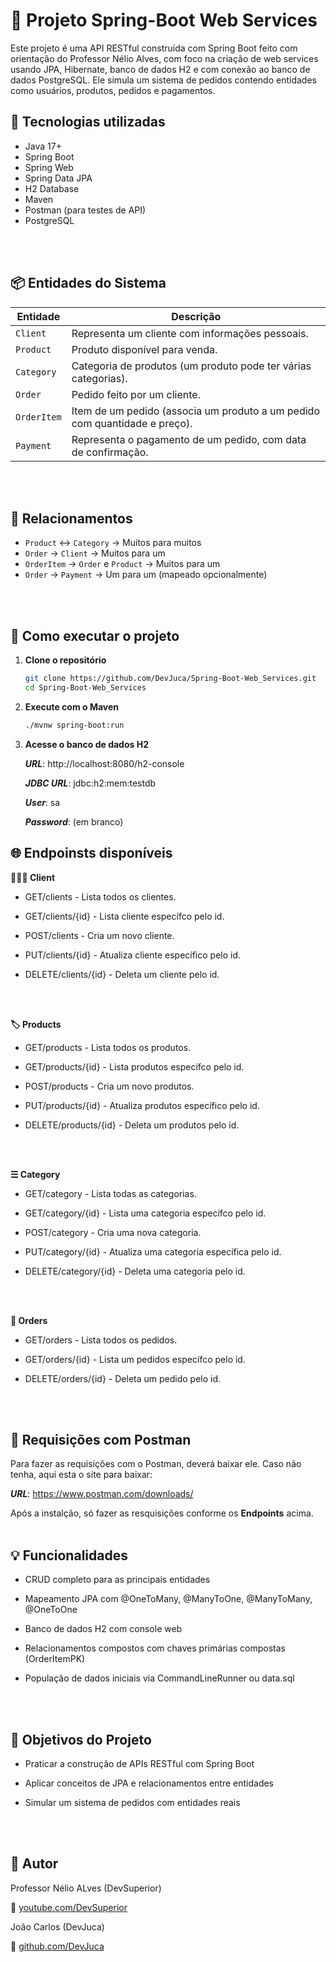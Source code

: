 # 🎯 Projeto Spring-Boot Web Services
Este projeto é uma API RESTful construída com Spring Boot feito com orientação do Professor Nélio Alves, com foco na criação de web services usando JPA, Hibernate, banco de dados H2 e com conexão ao banco de dados PostgreSQL. Ele simula um sistema de pedidos contendo entidades como usuários, produtos, pedidos e pagamentos.

## 🚀 Tecnologias utilizadas
- Java 17+
- Spring Boot
- Spring Web
- Spring Data JPA
- H2 Database
- Maven
- Postman (para testes de API)
- PostgreSQL
<br>
<br>

## 📦 Entidades do Sistema

| Entidade     | Descrição                                                                |
|--------------|--------------------------------------------------------------------------|
| `Client`     | Representa um cliente com informações pessoais.                          |
| `Product`    | Produto disponível para venda.                                           |
| `Category`   | Categoria de produtos (um produto pode ter várias categorias).           |
| `Order`      | Pedido feito por um cliente.                                             |
| `OrderItem`  | Item de um pedido (associa um produto a um pedido com quantidade e preço).|
| `Payment`    | Representa o pagamento de um pedido, com data de confirmação.            |
<br>
<br>

## 🧬 Relacionamentos

- `Product` ↔️ `Category` → Muitos para muitos
- `Order` → `Client` → Muitos para um
- `OrderItem` → `Order` e `Product` → Muitos para um
- `Order` → `Payment` → Um para um (mapeado opcionalmente)
<br>
<br>

## 🔧 Como executar o projeto

1. **Clone o repositório**
   ```bash
   git clone https://github.com/DevJuca/Spring-Boot-Web_Services.git
   cd Spring-Boot-Web_Services

2. **Execute com o Maven**

    ```bash
    ./mvnw spring-boot:run

3. **Acesse o banco de dados H2**
    
    ***URL***: http://localhost:8080/h2-console

    ***JDBC URL***: jdbc:h2:mem:testdb

    ***User***: sa

    ***Password***: (em branco)

## 🌐 Endpoinsts disponíveis
**🙎🏽‍♂️ Client**
- GET/clients - Lista todos os clientes.

- GET/clients/{id} - Lista cliente específco pelo id. 

- POST/clients - Cria um novo cliente.

- PUT/clients/{id} - Atualiza cliente específico pelo id. 

- DELETE/clients/{id} - Deleta um cliente pelo id.
<br>
<br>

**🏷️ Products**
- GET/products - Lista todos os produtos.

- GET/products/{id} - Lista produtos específco pelo id. 

- POST/products - Cria um novo produtos.

- PUT/products/{id} - Atualiza produtos específico pelo id. 

- DELETE/products/{id} - Deleta um produtos pelo id.
<br>
<br>

**☰ Category**
- GET/category - Lista todas as categorias.

- GET/category/{id} - Lista uma categoria específco pelo id.

- POST/category - Cria uma nova categoria.

- PUT/category/{id} - Atualiza uma categoria específica pelo id.

- DELETE/category/{id} - Deleta uma categoria pelo id.
<br>
<br>

**🛒 Orders**
- GET/orders - Lista todos os pedidos.

- GET/orders/{id} - Lista um pedidos específco pelo id.

- DELETE/orders/{id} - Deleta um pedido  pelo id.
<br>
<br>

## 🧰 Requisições com Postman
Para fazer as requisições com o Postman, deverá baixar ele. Caso não tenha, aqui esta o site para baixar: 

***URL***: https://www.postman.com/downloads/

Após a instalção, só fazer as resquisições conforme os **Endpoints** acima.
<br>
<br>

## 💡 Funcionalidades
- CRUD completo para as principais entidades

- Mapeamento JPA com @OneToMany, @ManyToOne, @ManyToMany, @OneToOne

- Banco de dados H2 com console web

- Relacionamentos compostos com chaves primárias compostas (OrderItemPK)

- População de dados iniciais via CommandLineRunner ou data.sql
<br>
<br>

## 📌 Objetivos do Projeto
- Praticar a construção de APIs RESTful com Spring Boot

- Aplicar conceitos de JPA e relacionamentos entre entidades

- Simular um sistema de pedidos com entidades reais
<br>
<br>

## 👤 Autor
Professor Nélio ALves (DevSuperior)

🔗 [youtube.com/DevSuperior](https://www.youtube.com/@DevSuperior )

João Carlos (DevJuca)

🔗 [github.com/DevJuca](https://github.com/DevJuca)
